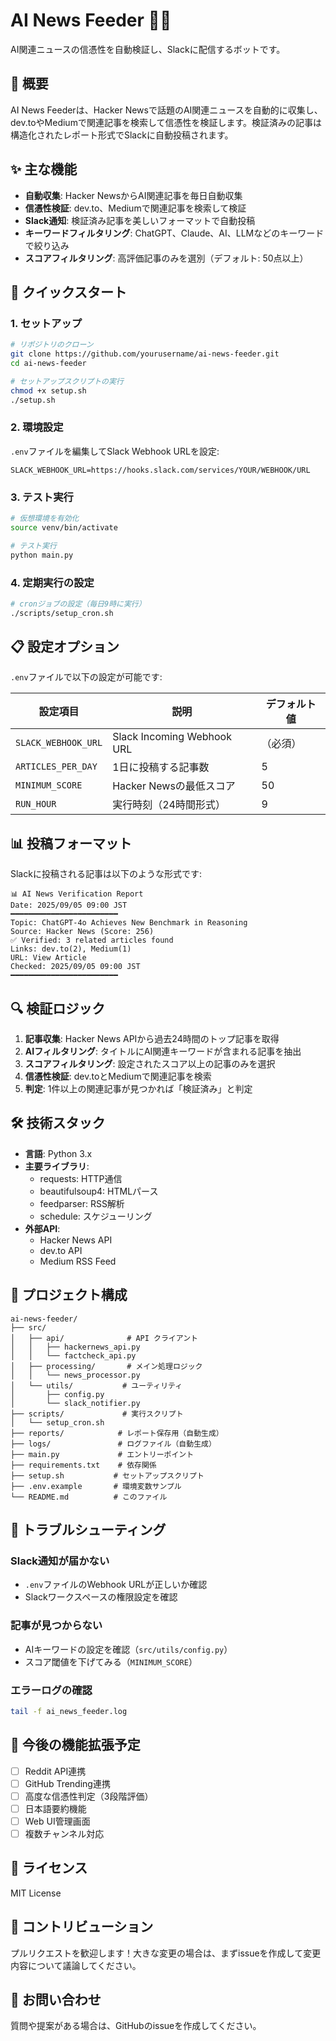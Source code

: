 # AI News Feeder 🤖📰

AI関連ニュースの信憑性を自動検証し、Slackに配信するボットです。

## 🎯 概要

AI News Feederは、Hacker Newsで話題のAI関連ニュースを自動的に収集し、dev.toやMediumで関連記事を検索して信憑性を検証します。検証済みの記事は構造化されたレポート形式でSlackに自動投稿されます。

## ✨ 主な機能

- **自動収集**: Hacker NewsからAI関連記事を毎日自動収集
- **信憑性検証**: dev.to、Mediumで関連記事を検索して検証
- **Slack通知**: 検証済み記事を美しいフォーマットで自動投稿
- **キーワードフィルタリング**: ChatGPT、Claude、AI、LLMなどのキーワードで絞り込み
- **スコアフィルタリング**: 高評価記事のみを選別（デフォルト: 50点以上）

## 🚀 クイックスタート

### 1. セットアップ

```bash
# リポジトリのクローン
git clone https://github.com/yourusername/ai-news-feeder.git
cd ai-news-feeder

# セットアップスクリプトの実行
chmod +x setup.sh
./setup.sh
```

### 2. 環境設定

`.env`ファイルを編集してSlack Webhook URLを設定:

```env
SLACK_WEBHOOK_URL=https://hooks.slack.com/services/YOUR/WEBHOOK/URL
```

### 3. テスト実行

```bash
# 仮想環境を有効化
source venv/bin/activate

# テスト実行
python main.py
```

### 4. 定期実行の設定

```bash
# cronジョブの設定（毎日9時に実行）
./scripts/setup_cron.sh
```

## 📋 設定オプション

`.env`ファイルで以下の設定が可能です:

| 設定項目 | 説明 | デフォルト値 |
|---------|------|------------|
| `SLACK_WEBHOOK_URL` | Slack Incoming Webhook URL | （必須） |
| `ARTICLES_PER_DAY` | 1日に投稿する記事数 | 5 |
| `MINIMUM_SCORE` | Hacker Newsの最低スコア | 50 |
| `RUN_HOUR` | 実行時刻（24時間形式） | 9 |

## 📊 投稿フォーマット

Slackに投稿される記事は以下のような形式です:

```
📊 AI News Verification Report
Date: 2025/09/05 09:00 JST
━━━━━━━━━━━━━━━━━━━━━━━━
Topic: ChatGPT-4o Achieves New Benchmark in Reasoning
Source: Hacker News (Score: 256)
✅ Verified: 3 related articles found
Links: dev.to(2), Medium(1)
URL: View Article
Checked: 2025/09/05 09:00 JST
━━━━━━━━━━━━━━━━━━━━━━━━
```

## 🔍 検証ロジック

1. **記事収集**: Hacker News APIから過去24時間のトップ記事を取得
2. **AIフィルタリング**: タイトルにAI関連キーワードが含まれる記事を抽出
3. **スコアフィルタリング**: 設定されたスコア以上の記事のみを選択
4. **信憑性検証**: dev.toとMediumで関連記事を検索
5. **判定**: 1件以上の関連記事が見つかれば「検証済み」と判定

## 🛠️ 技術スタック

- **言語**: Python 3.x
- **主要ライブラリ**: 
  - requests: HTTP通信
  - beautifulsoup4: HTMLパース
  - feedparser: RSS解析
  - schedule: スケジューリング
- **外部API**:
  - Hacker News API
  - dev.to API
  - Medium RSS Feed

## 📁 プロジェクト構成

```
ai-news-feeder/
├── src/
│   ├── api/              # API クライアント
│   │   ├── hackernews_api.py
│   │   └── factcheck_api.py
│   ├── processing/       # メイン処理ロジック
│   │   └── news_processor.py
│   └── utils/           # ユーティリティ
│       ├── config.py
│       └── slack_notifier.py
├── scripts/             # 実行スクリプト
│   └── setup_cron.sh
├── reports/            # レポート保存用（自動生成）
├── logs/               # ログファイル（自動生成）
├── main.py             # エントリーポイント
├── requirements.txt    # 依存関係
├── setup.sh           # セットアップスクリプト
├── .env.example       # 環境変数サンプル
└── README.md          # このファイル
```

## 🔧 トラブルシューティング

### Slack通知が届かない
- `.env`ファイルのWebhook URLが正しいか確認
- Slackワークスペースの権限設定を確認

### 記事が見つからない
- AIキーワードの設定を確認（`src/utils/config.py`）
- スコア閾値を下げてみる（`MINIMUM_SCORE`）

### エラーログの確認
```bash
tail -f ai_news_feeder.log
```

## 🚧 今後の機能拡張予定

- [ ] Reddit API連携
- [ ] GitHub Trending連携
- [ ] 高度な信憑性判定（3段階評価）
- [ ] 日本語要約機能
- [ ] Web UI管理画面
- [ ] 複数チャンネル対応

## 📝 ライセンス

MIT License

## 🤝 コントリビューション

プルリクエストを歓迎します！大きな変更の場合は、まずissueを作成して変更内容について議論してください。

## 📧 お問い合わせ

質問や提案がある場合は、GitHubのissueを作成してください。